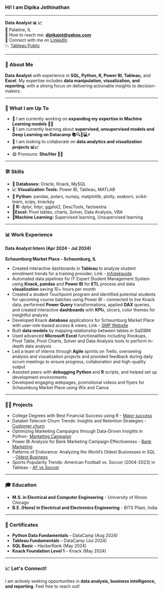 ### Hi! I am Dipika Jothinathan  

----------------------------------------------------------------------------------------------------------------------------------------------------------------
**Data Analyst 📊 📈**  
📍 Palatine, IL  
📧 How to reach me: **dipikajot@yahoo.com**  
🤝 Connect with me on [LinkedIn](http://www.linkedin.com/in/dipika-jothinathan)  
📉 [Tableau Public](https://public.tableau.com/app/profile/dipika.jothinathan/vizzes)   

----------------------------------------------------------------------------------------------------------------------------------------------------------------
### 👋 About Me  
**Data Analyst** with experience in **SQL, Python, R, Power BI, Tableau,** and **Excel**. My expertise includes **data manipulation, visualization, and reporting**, with a strong focus on delivering actionable insights to decision-makers.  

----------------------------------------------------------------------------------------------------------------------------------------------------------------
### 🚀 What I am Up To  
- 🌟 I am currently working on **expanding my expertise in Machine Learning models 🤖💡**  
- 🌱 I am currently learning about **supervised, unsupervised models and Deep Learning on Datacamp 📚🔍🧠💻⚡**  
- 👯 I am looking to collaborate on **data analytics and visualization projects  📊📈**  
- 😄 Pronouns: **She/Her 👩‍🦰**  
  
----------------------------------------------------------------------------------------------------------------------------------------------------------------
### 🛠️ Skills  
- **💾 Databases:** Oracle, Knack, MySQL  
- **📈 Visualization Tools:** Power BI, Tableau, MATLAB  
- **🐍 Python:** pandas, polars, numpy, matplotlib, plotly, seaborn, scikit-learn, scipy, knackpy  
- **🔢 R:** dplyr, tidyr, ggplot2, DescTools, factoextra 
- **🔲Excel:** Pivot tables, charts, Solver, Data Analysis, VBA
- **🤖Machine Learning:** Supervised learning, Unsupervised learning
  
----------------------------------------------------------------------------------------------------------------------------------------------------------------
### 📊 Work Experience  
#### **Data Analyst Intern (Apr 2024 - Jul 2024)**  
**Schaumburg Market Place - Schaumburg, IL**  
-	Created interactive dashboards in **Tableau** to analyze student enrollment trends for a training provider; Link - [Infotekguide](https://public.tableau.com/app/profile/dipika.jothinathan/viz/Infotekguide/Dashboard)
-	Automated data pipelines for IT Expert Student Management System using **Knack, pandas** and **Power BI** for **ETL** process and data **visualization** saving 10+ hours per month
-	Created a student Touchpoint program and identified potential students for upcoming course batches using Power BI - connected to live Knack data, performed **Power Query** transformations, applied **DAX** queries, and created interactive **dashboards** with **KPI**s, slicers, color themes for insightful analysis
-	Developed Knack **database** applications for Schaumburg Market Place with user-role-based access & views; Link -  [SMP Website](https://www.schaumburgmarketplace.net/) 
-	Built **data models** by mapping relationship between tables in SqlDBM
-	Used advanced **Microsoft Excel** functionalities including Xlookups, Pivot Table, Pivot Charts, Solver and Data Analysis tools to perform in-depth data analysis
-	Led a team of interns through **Agile** sprints on Trello, overseeing analysis and visualization projects and provided feedback during daily scrum meetings to ensure progress, collaboration and high-quality output
-	Assisted peers with **debugging** **Python** and **R** scripts, and helped set up development environments
-	Developed engaging webpages, promotional videos and flyers for Schaumburg Market Place using Wix and Canva

----------------------------------------------------------------------------------------------------------------------------------------------------------------
### 🧑‍💻 Projects
- College Degrees with Best Financial Success using R - [Major success](https://github.com/DipikaJothinathan/R/tree/main/College%20Degrees)
- Databel-Telecom Churn Trends: Insights and Retention Strategies - [Customer churn](https://github.com/DipikaJothinathan/Excel/tree/main/Customer%20Churn)
- Optimizing Marketing Campaigns through Data-Driven Insights in Python- [Marketing Campaign](https://github.com/DipikaJothinathan/Python/tree/main/Marketing%20Campaign)
- Power BI Analysis for Bank Marketing Campaign Effectiveness - [Bank Marketing](https://github.com/DipikaJothinathan/PowerBI/tree/main/Bank%20Marketing)
- Patterns of Endurance: Analyzing the World’s Oldest Businesses in SQL - [Oldest Business](https://github.com/DipikaJothinathan/SQL/tree/main/Oldest%20Businesses)
- Sports Popularity Trends: American Football vs. Soccer (2004-2023) in Tableau - [AF vs Soccer](https://public.tableau.com/app/profile/dipika.jothinathan/viz/AFvsSoccerStory/AFvsSoccer)

----------------------------------------------------------------------------------------------------------------------------------------------------------------
### 🎓 Education  
- **M.S. in Electrical and Computer Engineering** - University of Illinois Chicago  
- **B.E. (Hons) in Electrical and Electronics Engineering** - BITS Pilani, India  

----------------------------------------------------------------------------------------------------------------------------------------------------------------
### 📝 Certificates
- **Python Data Fundamentals** – DataCamp (Aug 2024)  
- **Tableau Fundamentals** – DataCamp (Jul 2024)  
- **SQL Basic** – HackerRank (May 2024)  
- **Knack Foundation Level 1** – Knack (May 2024)  

----------------------------------------------------------------------------------------------------------------------------------------------------------------
### 📈 Let's Connect!  
I am actively seeking opportunities in **data analysis, business intelligence, and reporting**. Feel free to reach out! 
